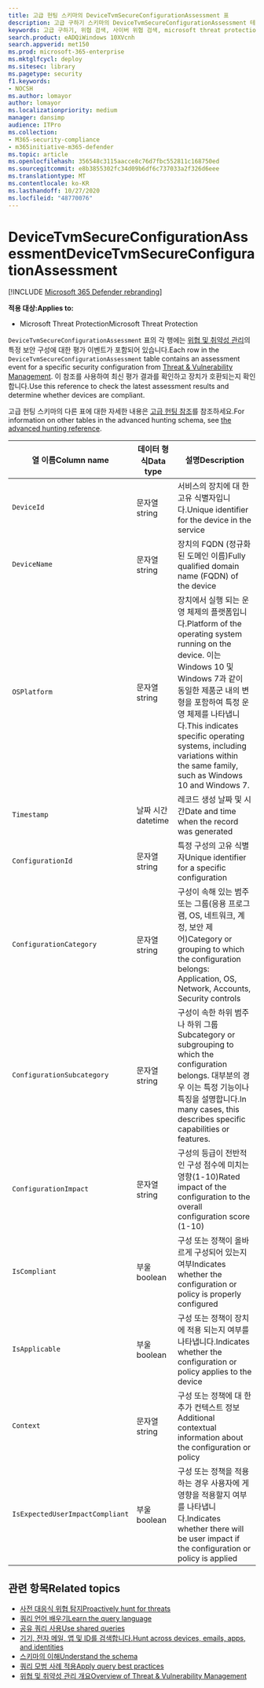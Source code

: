 ```yaml
---
title: 고급 헌팅 스키마의 DeviceTvmSecureConfigurationAssessment 표
description: 고급 구하기 스키마의 DeviceTvmSecureConfigurationAssessment 테이블에 있는 보안 평가 이벤트에 대해 알아봅니다. 이러한 위협 & 취약성 관리 이벤트는 보안 구성 세부 정보, 영향 및 준수 정보를 제공 합니다.
keywords: 고급 구하기, 위협 검색, 사이버 위협 검색, microsoft threat protection, microsoft 365, mtp, m365, 검색, 쿼리, 원격 분석, 스키마 참조, kusto, table, column, threat & 취약성 관리, TVM, 장치 관리, 보안 구성, DeviceTvmSecureConfigurationAssessment
search.product: eADQiWindows 10XVcnh
search.appverid: met150
ms.prod: microsoft-365-enterprise
ms.mktglfcycl: deploy
ms.sitesec: library
ms.pagetype: security
f1.keywords:
- NOCSH
ms.author: lomayor
author: lomayor
ms.localizationpriority: medium
manager: dansimp
audience: ITPro
ms.collection:
- M365-security-compliance
- m365initiative-m365-defender
ms.topic: article
ms.openlocfilehash: 356548c3115aacce8c76d7fbc552811c168750ed
ms.sourcegitcommit: e8b3855302fc34d09b6df6c737033a2f326d6eee
ms.translationtype: MT
ms.contentlocale: ko-KR
ms.lasthandoff: 10/27/2020
ms.locfileid: "48770076"
---
```

# <a name="devicetvmsecureconfigurationassessment"></a><span data-ttu-id="4bfae-105">DeviceTvmSecureConfigurationAssessment</span><span class="sxs-lookup"><span data-stu-id="4bfae-105">DeviceTvmSecureConfigurationAssessment</span></span>

[!INCLUDE [Microsoft 365 Defender rebranding](../includes/microsoft-defender.md)]


<span data-ttu-id="4bfae-106">**적용 대상:**</span><span class="sxs-lookup"><span data-stu-id="4bfae-106">**Applies to:**</span></span>
- <span data-ttu-id="4bfae-107">Microsoft Threat Protection</span><span class="sxs-lookup"><span data-stu-id="4bfae-107">Microsoft Threat Protection</span></span>



<span data-ttu-id="4bfae-108">`DeviceTvmSecureConfigurationAssessment` 표의 각 행에는 [위협 및 취약성 관리](https://docs.microsoft.com/windows/security/threat-protection/microsoft-defender-atp/next-gen-threat-and-vuln-mgt)의 특정 보안 구성에 대한 평가 이벤트가 포함되어 있습니다.</span><span class="sxs-lookup"><span data-stu-id="4bfae-108">Each row in the `DeviceTvmSecureConfigurationAssessment` table contains an assessment event for a specific security configuration from [Threat & Vulnerability Management](https://docs.microsoft.com/windows/security/threat-protection/microsoft-defender-atp/next-gen-threat-and-vuln-mgt).</span></span> <span data-ttu-id="4bfae-109">이 참조를 사용하여 최신 평가 결과를 확인하고 장치가 호환되는지 확인합니다.</span><span class="sxs-lookup"><span data-stu-id="4bfae-109">Use this reference to check the latest assessment results and determine whether devices are compliant.</span></span>

<span data-ttu-id="4bfae-110">고급 헌팅 스키마의 다른 표에 대한 자세한 내용은 [고급 헌팅 참조](advanced-hunting-schema-tables.md)를 참조하세요.</span><span class="sxs-lookup"><span data-stu-id="4bfae-110">For information on other tables in the advanced hunting schema, see [the advanced hunting reference](advanced-hunting-schema-tables.md).</span></span>

| <span data-ttu-id="4bfae-111">열 이름</span><span class="sxs-lookup"><span data-stu-id="4bfae-111">Column name</span></span> | <span data-ttu-id="4bfae-112">데이터 형식</span><span class="sxs-lookup"><span data-stu-id="4bfae-112">Data type</span></span> | <span data-ttu-id="4bfae-113">설명</span><span class="sxs-lookup"><span data-stu-id="4bfae-113">Description</span></span> |
|-------------|-----------|-------------|
| `DeviceId` | <span data-ttu-id="4bfae-114">문자열</span><span class="sxs-lookup"><span data-stu-id="4bfae-114">string</span></span> | <span data-ttu-id="4bfae-115">서비스의 장치에 대 한 고유 식별자입니다.</span><span class="sxs-lookup"><span data-stu-id="4bfae-115">Unique identifier for the device in the service</span></span> |
| `DeviceName` | <span data-ttu-id="4bfae-116">문자열</span><span class="sxs-lookup"><span data-stu-id="4bfae-116">string</span></span> | <span data-ttu-id="4bfae-117">장치의 FQDN (정규화 된 도메인 이름)</span><span class="sxs-lookup"><span data-stu-id="4bfae-117">Fully qualified domain name (FQDN) of the device</span></span> |
| `OSPlatform` | <span data-ttu-id="4bfae-118">문자열</span><span class="sxs-lookup"><span data-stu-id="4bfae-118">string</span></span> | <span data-ttu-id="4bfae-119">장치에서 실행 되는 운영 체제의 플랫폼입니다.</span><span class="sxs-lookup"><span data-stu-id="4bfae-119">Platform of the operating system running on the device.</span></span> <span data-ttu-id="4bfae-120">이는 Windows 10 및 Windows 7과 같이 동일한 제품군 내의 변형을 포함하여 특정 운영 체제를 나타냅니다.</span><span class="sxs-lookup"><span data-stu-id="4bfae-120">This indicates specific operating systems, including variations within the same family, such as Windows 10 and Windows 7.</span></span>|
| `Timestamp` | <span data-ttu-id="4bfae-121">날짜 시간</span><span class="sxs-lookup"><span data-stu-id="4bfae-121">datetime</span></span> | <span data-ttu-id="4bfae-122">레코드 생성 날짜 및 시간</span><span class="sxs-lookup"><span data-stu-id="4bfae-122">Date and time when the record was generated</span></span> |
| `ConfigurationId` | <span data-ttu-id="4bfae-123">문자열</span><span class="sxs-lookup"><span data-stu-id="4bfae-123">string</span></span> | <span data-ttu-id="4bfae-124">특정 구성의 고유 식별자</span><span class="sxs-lookup"><span data-stu-id="4bfae-124">Unique identifier for a specific configuration</span></span> |
| `ConfigurationCategory` | <span data-ttu-id="4bfae-125">문자열</span><span class="sxs-lookup"><span data-stu-id="4bfae-125">string</span></span> | <span data-ttu-id="4bfae-126">구성이 속해 있는 범주 또는 그룹(응용 프로그램, OS, 네트워크, 계정, 보안 제어)</span><span class="sxs-lookup"><span data-stu-id="4bfae-126">Category or grouping to which the configuration belongs: Application, OS, Network, Accounts, Security controls</span></span> |
| `ConfigurationSubcategory` | <span data-ttu-id="4bfae-127">문자열</span><span class="sxs-lookup"><span data-stu-id="4bfae-127">string</span></span> | <span data-ttu-id="4bfae-128">구성이 속한 하위 범주나 하위 그룹</span><span class="sxs-lookup"><span data-stu-id="4bfae-128">Subcategory or subgrouping to which the configuration belongs.</span></span> <span data-ttu-id="4bfae-129">대부분의 경우 이는 특정 기능이나 특징을 설명합니다.</span><span class="sxs-lookup"><span data-stu-id="4bfae-129">In many cases, this describes specific capabilities or features.</span></span> |
| `ConfigurationImpact` | <span data-ttu-id="4bfae-130">문자열</span><span class="sxs-lookup"><span data-stu-id="4bfae-130">string</span></span> | <span data-ttu-id="4bfae-131">구성의 등급이 전반적인 구성 점수에 미치는 영향(1-10)</span><span class="sxs-lookup"><span data-stu-id="4bfae-131">Rated impact of the configuration to the overall configuration score (1-10)</span></span> |
| `IsCompliant` | <span data-ttu-id="4bfae-132">부울</span><span class="sxs-lookup"><span data-stu-id="4bfae-132">boolean</span></span> | <span data-ttu-id="4bfae-133">구성 또는 정책이 올바르게 구성되어 있는지 여부</span><span class="sxs-lookup"><span data-stu-id="4bfae-133">Indicates whether the configuration or policy is properly configured</span></span> |
| `IsApplicable` | <span data-ttu-id="4bfae-134">부울</span><span class="sxs-lookup"><span data-stu-id="4bfae-134">boolean</span></span> | <span data-ttu-id="4bfae-135">구성 또는 정책이 장치에 적용 되는지 여부를 나타냅니다.</span><span class="sxs-lookup"><span data-stu-id="4bfae-135">Indicates whether the configuration or policy applies to the device</span></span> |
| `Context` | <span data-ttu-id="4bfae-136">문자열</span><span class="sxs-lookup"><span data-stu-id="4bfae-136">string</span></span> | <span data-ttu-id="4bfae-137">구성 또는 정책에 대 한 추가 컨텍스트 정보</span><span class="sxs-lookup"><span data-stu-id="4bfae-137">Additional contextual information about the configuration or policy</span></span> |
| `IsExpectedUserImpactCompliant` | <span data-ttu-id="4bfae-138">부울</span><span class="sxs-lookup"><span data-stu-id="4bfae-138">boolean</span></span> | <span data-ttu-id="4bfae-139">구성 또는 정책을 적용 하는 경우 사용자에 게 영향을 적용할지 여부를 나타냅니다.</span><span class="sxs-lookup"><span data-stu-id="4bfae-139">Indicates whether there will be user impact if the configuration or policy is applied</span></span> |

## <a name="related-topics"></a><span data-ttu-id="4bfae-140">관련 항목</span><span class="sxs-lookup"><span data-stu-id="4bfae-140">Related topics</span></span>

- [<span data-ttu-id="4bfae-141">사전 대응식 위협 탐지</span><span class="sxs-lookup"><span data-stu-id="4bfae-141">Proactively hunt for threats</span></span>](advanced-hunting-overview.md)
- [<span data-ttu-id="4bfae-142">쿼리 언어 배우기</span><span class="sxs-lookup"><span data-stu-id="4bfae-142">Learn the query language</span></span>](advanced-hunting-query-language.md)
- [<span data-ttu-id="4bfae-143">공유 쿼리 사용</span><span class="sxs-lookup"><span data-stu-id="4bfae-143">Use shared queries</span></span>](advanced-hunting-shared-queries.md)
- [<span data-ttu-id="4bfae-144">기기, 전자 메일, 앱 및 ID를 검색합니다.</span><span class="sxs-lookup"><span data-stu-id="4bfae-144">Hunt across devices, emails, apps, and identities</span></span>](advanced-hunting-query-emails-devices.md)
- [<span data-ttu-id="4bfae-145">스키마의 이해</span><span class="sxs-lookup"><span data-stu-id="4bfae-145">Understand the schema</span></span>](advanced-hunting-schema-tables.md)
- [<span data-ttu-id="4bfae-146">쿼리 모범 사례 적용</span><span class="sxs-lookup"><span data-stu-id="4bfae-146">Apply query best practices</span></span>](advanced-hunting-best-practices.md)
- [<span data-ttu-id="4bfae-147">위협 및 취약성 관리 개요</span><span class="sxs-lookup"><span data-stu-id="4bfae-147">Overview of Threat & Vulnerability Management</span></span>](https://docs.microsoft.com/windows/security/threat-protection/microsoft-defender-atp/next-gen-threat-and-vuln-mgt)
